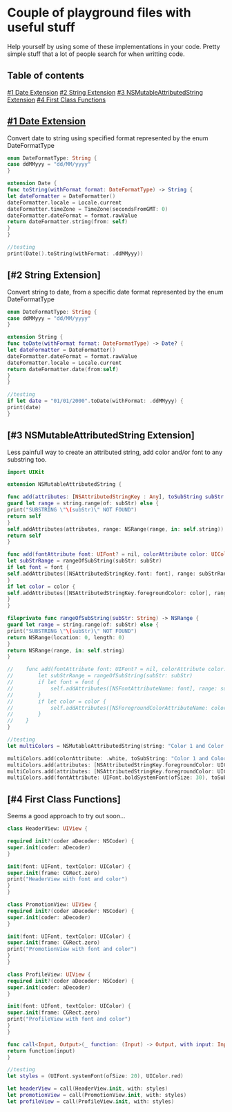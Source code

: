 # Couple of playground files with useful stuff

Help yourself by using some of these implementations in your code. Pretty simple stuff that a lot of people search for when writting code.

## Table of contents

[#1 Date Extension](https://github.com/JoaoPCampos/useful-playground-code#1-date-extension)
[#2 String Extension](https://github.com/JoaoPCampos/useful-playground-code#2-string-extension)
[#3 NSMutableAttributedString Extension](https://github.com/JoaoPCampos/useful-playground-code#3-nsmutableattributedstring-extension)
[#4 First Class Functions](https://github.com/JoaoPCampos/useful-playground-code#4-first-class-functions)

## [#1 Date Extension]()
Convert date to string using specified format represented by the enum DateFormatType

```swift
enum DateFormatType: String {
case ddMMyyy = "dd/MM/yyyy"
}

extension Date {
func toString(withFormat format: DateFormatType) -> String {
let dateFormatter = DateFormatter()
dateFormatter.locale = Locale.current
dateFormatter.timeZone = TimeZone(secondsFromGMT: 0)
dateFormatter.dateFormat = format.rawValue
return dateFormatter.string(from: self)
}
}

//testing
print(Date().toString(withFormat: .ddMMyyy))
```

## [#2 String Extension]
Convert string to date, from a specific date format represented by the enum DateFormatType

```swift
enum DateFormatType: String {
case ddMMyyy = "dd/MM/yyyy"
}

extension String {
func toDate(withFormat format: DateFormatType) -> Date? {
let dateFormatter = DateFormatter()
dateFormatter.dateFormat = format.rawValue
dateFormatter.locale = Locale.current
return dateFormatter.date(from:self)
}
}

//testing
if let date = "01/01/2000".toDate(withFormat: .ddMMyyy) {
print(date)
}
```

## [#3 NSMutableAttributedString Extension]
Less painfull way to create an attributed string, add color and/or font to any substring too.

```swift
import UIKit

extension NSMutableAttributedString {

func add(attributes: [NSAttributedStringKey : Any], toSubString subStr: String) -> NSMutableAttributedString {
guard let range = string.range(of: subStr) else {
print("SUBSTRING \"\(subStr)\" NOT FOUND")
return self
}
self.addAttributes(attributes, range: NSRange(range, in: self.string))
return self
}

func add(fontAttribute font: UIFont? = nil, colorAttribute color: UIColor? = nil, toSubString subStr: String) {
let subStrRange = rangeOfSubString(subStr: subStr)
if let font = font {
self.addAttributes([NSAttributedStringKey.font: font], range: subStrRange)
}
if let color = color {
self.addAttributes([NSAttributedStringKey.foregroundColor: color], range: subStrRange)
}
}

fileprivate func rangeOfSubString(subStr: String) -> NSRange {
guard let range = string.range(of: subStr) else {
print("SUBSTRING \"\(subStr)\" NOT FOUND")
return NSRange(location: 0, length: 0)
}
return NSRange(range, in: self.string)
}

//    func add(fontAttribute font: UIFont? = nil, colorAttribute color: UIColor? = nil, toSubString subStr: String) {
//        let subStrRange = rangeOfSubString(subStr: subStr)
//        if let font = font {
//            self.addAttributes([NSFontAttributeName: font], range: subStrRange)
//        }
//        if let color = color {
//            self.addAttributes([NSForegroundColorAttributeName: color], range: subStrRange)
//        }
//    }
}

//testing
let multiColors = NSMutableAttributedString(string: "Color 1 and Color 2 Bold")

multiColors.add(colorAttribute: .white, toSubString: "Color 1 and Color 2 Bold") // all white
multiColors.add(attributes: [NSAttributedStringKey.foregroundColor: UIColor.red], toSubString: "Color 1") //Color 1 red rest is white
multiColors.add(attributes: [NSAttributedStringKey.foregroundColor: UIColor.green], toSubString: "Color 2") //Color 1 red, Color 2 green rest is white
multiColors.add(fontAttribute: UIFont.boldSystemFont(ofSize: 30), toSubString: "Bold") // Bold word is now bold and size 30
```

## [#4 First Class Functions]
Seems a good approach to try out soon...

```swift
class HeaderView: UIView {

required init?(coder aDecoder: NSCoder) {
super.init(coder: aDecoder)
}

init(font: UIFont, textColor: UIColor) {
super.init(frame: CGRect.zero)
print("HeaderView with font and color")
}
}

class PromotionView: UIView {
required init?(coder aDecoder: NSCoder) {
super.init(coder: aDecoder)
}

init(font: UIFont, textColor: UIColor) {
super.init(frame: CGRect.zero)
print("PromotionView with font and color")
}
}

class ProfileView: UIView {
required init?(coder aDecoder: NSCoder) {
super.init(coder: aDecoder)
}

init(font: UIFont, textColor: UIColor) {
super.init(frame: CGRect.zero)
print("ProfileView with font and color")
}
}

func call<Input, Output>(_ function: (Input) -> Output, with input: Input) -> Output {
return function(input)
}

//testing
let styles = (UIFont.systemFont(ofSize: 20), UIColor.red)

let headerView = call(HeaderView.init, with: styles)
let promotionView = call(PromotionView.init, with: styles)
let profileView = call(ProfileView.init, with: styles)
```
